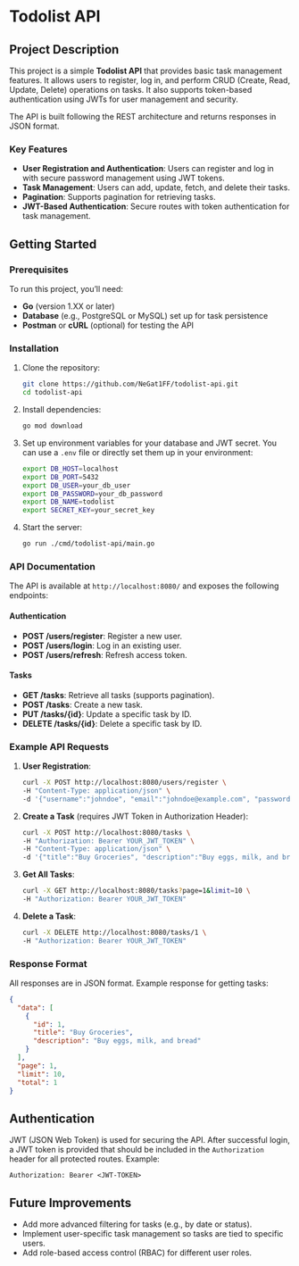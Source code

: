 # Todolist API

## Project Description

This project is a simple **Todolist API** that provides basic task management features. It allows users to register, log in, and perform CRUD (Create, Read, Update, Delete) operations on tasks. It also supports token-based authentication using JWTs for user management and security.

The API is built following the REST architecture and returns responses in JSON format.

### Key Features
- **User Registration and Authentication**: Users can register and log in with secure password management using JWT tokens.
- **Task Management**: Users can add, update, fetch, and delete their tasks.
- **Pagination**: Supports pagination for retrieving tasks.
- **JWT-Based Authentication**: Secure routes with token authentication for task management.

## Getting Started

### Prerequisites
To run this project, you’ll need:
- **Go** (version 1.XX or later)
- **Database** (e.g., PostgreSQL or MySQL) set up for task persistence
- **Postman** or **cURL** (optional) for testing the API

### Installation

1. Clone the repository:
   ```bash
   git clone https://github.com/NeGat1FF/todolist-api.git
   cd todolist-api
   ```

2. Install dependencies:
   ```bash
   go mod download
   ```

3. Set up environment variables for your database and JWT secret. You can use a `.env` file or directly set them up in your environment:
   ```bash
   export DB_HOST=localhost
   export DB_PORT=5432
   export DB_USER=your_db_user
   export DB_PASSWORD=your_db_password
   export DB_NAME=todolist
   export SECRET_KEY=your_secret_key
   ```

4. Start the server:
   ```bash
   go run ./cmd/todolist-api/main.go
   ```

### API Documentation

The API is available at `http://localhost:8080/` and exposes the following endpoints:

#### Authentication
- **POST /users/register**: Register a new user.
- **POST /users/login**: Log in an existing user.
- **POST /users/refresh**: Refresh access token.

#### Tasks
- **GET /tasks**: Retrieve all tasks (supports pagination).
- **POST /tasks**: Create a new task.
- **PUT /tasks/{id}**: Update a specific task by ID.
- **DELETE /tasks/{id}**: Delete a specific task by ID.

### Example API Requests

1. **User Registration**:
   ```bash
   curl -X POST http://localhost:8080/users/register \
   -H "Content-Type: application/json" \
   -d '{"username":"johndoe", "email":"johndoe@example.com", "password":"mypassword"}'
   ```

2. **Create a Task** (requires JWT Token in Authorization Header):
   ```bash
   curl -X POST http://localhost:8080/tasks \
   -H "Authorization: Bearer YOUR_JWT_TOKEN" \
   -H "Content-Type: application/json" \
   -d '{"title":"Buy Groceries", "description":"Buy eggs, milk, and bread"}'
   ```

3. **Get All Tasks**:
   ```bash
   curl -X GET http://localhost:8080/tasks?page=1&limit=10 \
   -H "Authorization: Bearer YOUR_JWT_TOKEN"
   ```

4. **Delete a Task**:
   ```bash
   curl -X DELETE http://localhost:8080/tasks/1 \
   -H "Authorization: Bearer YOUR_JWT_TOKEN"
   ```

### Response Format

All responses are in JSON format. Example response for getting tasks:
```json
{
  "data": [
    {
      "id": 1,
      "title": "Buy Groceries",
      "description": "Buy eggs, milk, and bread"
    }
  ],
  "page": 1,
  "limit": 10,
  "total": 1
}
```

## Authentication

JWT (JSON Web Token) is used for securing the API. After successful login, a JWT token is provided that should be included in the `Authorization` header for all protected routes. Example:
```
Authorization: Bearer <JWT-TOKEN>
```

## Future Improvements
- Add more advanced filtering for tasks (e.g., by date or status).
- Implement user-specific task management so tasks are tied to specific users.
- Add role-based access control (RBAC) for different user roles.
